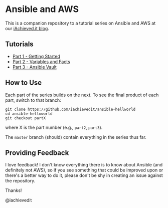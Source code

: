 # Ansible and AWS

This is a companion repository to a tutorial series on Ansible and AWS at our [iAchieved.it blog](https://dev.iachieved.it/iachievedit).

## Tutorials

* [Part 1 - Getting Started](https://dev.iachieved.it/iachievedit/ansible-and-aws-part-1/)
* [Part 2 - Variables and Facts](https://dev.iachieved.it/iachievedit/ansible-and-aws-part-2/)
* [Part 3 - Ansible Vault](https://dev.iachieved.it/iachievedit/ansible-and-aws-part-3/)

## How to Use

Each part of the series builds on the next.  To see the final product of each part, switch to that branch:

```
git clone https://github.com/iachievedit/ansible-hellworld
cd ansible-helloworld
git checkout partX
```

where X is the part number (e.g., `part2`, `part3`).

The `master` branch (should) contain everything in the series thus far.

## Providing Feedback

I love feedback!  I don't know everything there is to know about Ansible (and definitely not AWS), so if you see something that could be improved upon or there's a better way to do it, please don't be shy in creating an issue against the repository.  

Thanks!

@iachievedit


